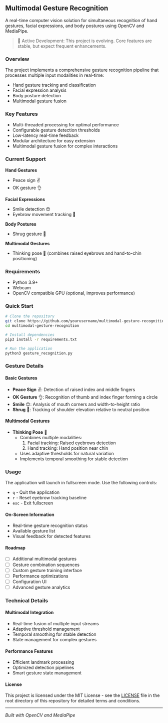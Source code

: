 ## Multimodal Gesture Recognition

A real-time computer vision solution for simultaneous recognition of hand gestures, facial expressions, and body postures using OpenCV and MediaPipe.

> 🚧 Active Development: This project is evolving. Core features are stable, but expect frequent enhancements.

### Overview

The project implements a comprehensive gesture recognition pipeline that processes multiple input modalities in real-time:
- Hand gesture tracking and classification
- Facial expression analysis
- Body posture detection
- Multimodal gesture fusion

### Key Features

- Multi-threaded processing for optimal performance
- Configurable gesture detection thresholds
- Low-latency real-time feedback
- Modular architecture for easy extension
- Multimodal gesture fusion for complex interactions

### Current Support

**Hand Gestures**
- Peace sign ✌️
- OK gesture 👌

**Facial Expressions**
- Smile detection 😊
- Eyebrow movement tracking 🤨

**Body Postures**
- Shrug gesture 🤷

**Multimodal Gestures**
- Thinking pose 🤔 (combines raised eyebrows and hand-to-chin positioning)

### Requirements

- Python 3.9+
- Webcam
- OpenCV compatible GPU (optional, improves performance)

### Quick Start

```bash
# Clone the repository
git clone https://github.com/yourusername/multimodal-gesture-recognition.git
cd multimodal-gesture-recognition

# Install dependencies
pip3 install -r requirements.txt

# Run the application
python3 gesture_recognition.py
```

### Gesture Details

#### Basic Gestures
- **Peace Sign** ✌️: Detection of raised index and middle fingers
- **OK Gesture** 👌: Recognition of thumb and index finger forming a circle
- **Smile** 😊: Analysis of mouth corners and width-to-height ratio
- **Shrug** 🤷: Tracking of shoulder elevation relative to neutral position

#### Multimodal Gestures
- **Thinking Pose** 🤔
  - Combines multiple modalities:
    1. Facial tracking: Raised eyebrows detection
    2. Hand tracking: Hand position near chin
  - Uses adaptive thresholds for natural variation
  - Implements temporal smoothing for stable detection

### Usage

The application will launch in fullscreen mode. Use the following controls:
- `q` - Quit the application
- `r` - Reset eyebrow tracking baseline
- `esc` - Exit fullscreen

#### On-Screen Information
- Real-time gesture recognition status
- Available gesture list
- Visual feedback for detected features

#### Roadmap

- [ ] Additional multimodal gestures
- [ ] Gesture combination sequences
- [ ] Custom gesture training interface
- [ ] Performance optimizations
- [ ] Configuration UI
- [ ] Advanced gesture analytics

### Technical Details

#### Multimodal Integration
- Real-time fusion of multiple input streams
- Adaptive threshold management
- Temporal smoothing for stable detection
- State management for complex gestures

#### Performance Features
- Efficient landmark processing
- Optimized detection pipelines
- Smart gesture state management

#### License

This project is licensed under the MIT License - see the [LICENSE](LICENSE.md) file in the root directory of this repository for detailed terms and conditions.

---
*Built with OpenCV and MediaPipe*
